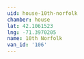 ```yaml
---
uid: house-10th-norfolk
chamber: house
lat: 42.1061523
lng: -71.3970205
name: 10th Norfolk
van_id: '106'
---
```

